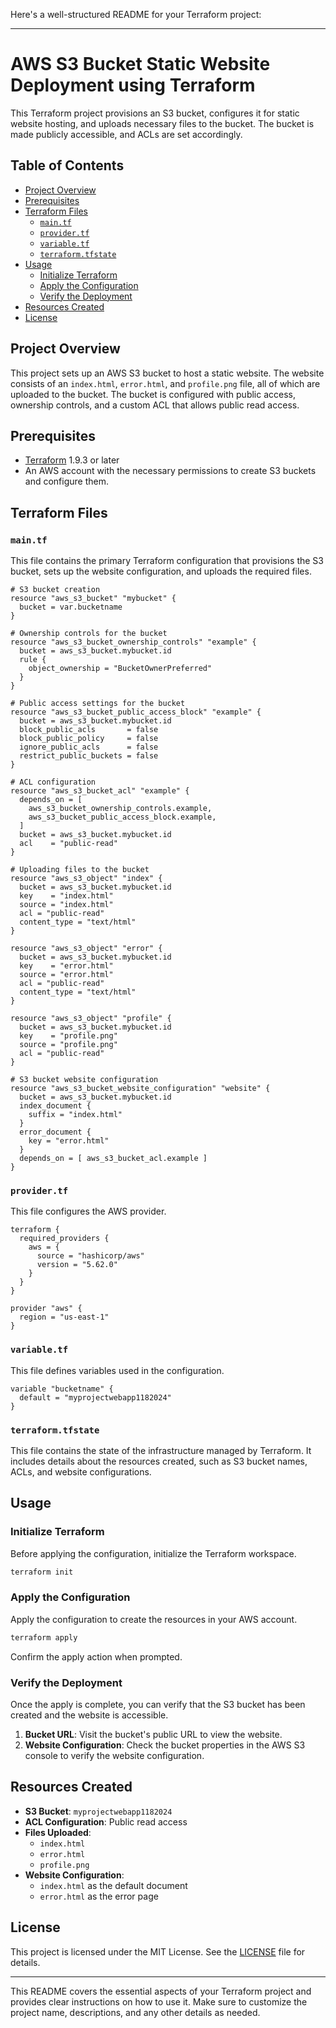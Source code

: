 Here's a well-structured README for your Terraform project:

---

# AWS S3 Bucket Static Website Deployment using Terraform

This Terraform project provisions an S3 bucket, configures it for static website hosting, and uploads necessary files to the bucket. The bucket is made publicly accessible, and ACLs are set accordingly.

## Table of Contents

- [Project Overview](#project-overview)
- [Prerequisites](#prerequisites)
- [Terraform Files](#terraform-files)
  - [`main.tf`](#main-tf)
  - [`provider.tf`](#provider-tf)
  - [`variable.tf`](#variable-tf)
  - [`terraform.tfstate`](#terraform-tfstate)
- [Usage](#usage)
  - [Initialize Terraform](#initialize-terraform)
  - [Apply the Configuration](#apply-the-configuration)
  - [Verify the Deployment](#verify-the-deployment)
- [Resources Created](#resources-created)
- [License](#license)

## Project Overview

This project sets up an AWS S3 bucket to host a static website. The website consists of an `index.html`, `error.html`, and `profile.png` file, all of which are uploaded to the bucket. The bucket is configured with public access, ownership controls, and a custom ACL that allows public read access.

## Prerequisites

- [Terraform](https://www.terraform.io/downloads.html) 1.9.3 or later
- An AWS account with the necessary permissions to create S3 buckets and configure them.

## Terraform Files

### `main.tf`

This file contains the primary Terraform configuration that provisions the S3 bucket, sets up the website configuration, and uploads the required files.

```hcl
# S3 bucket creation
resource "aws_s3_bucket" "mybucket" {
  bucket = var.bucketname 
}

# Ownership controls for the bucket
resource "aws_s3_bucket_ownership_controls" "example" {
  bucket = aws_s3_bucket.mybucket.id
  rule {
    object_ownership = "BucketOwnerPreferred"
  }
}

# Public access settings for the bucket
resource "aws_s3_bucket_public_access_block" "example" {
  bucket = aws_s3_bucket.mybucket.id
  block_public_acls       = false
  block_public_policy     = false
  ignore_public_acls      = false
  restrict_public_buckets = false
}

# ACL configuration
resource "aws_s3_bucket_acl" "example" {
  depends_on = [
    aws_s3_bucket_ownership_controls.example,
    aws_s3_bucket_public_access_block.example,
  ]
  bucket = aws_s3_bucket.mybucket.id
  acl    = "public-read"
}

# Uploading files to the bucket
resource "aws_s3_object" "index" {
  bucket = aws_s3_bucket.mybucket.id
  key    = "index.html"
  source = "index.html"
  acl = "public-read"
  content_type = "text/html"
}

resource "aws_s3_object" "error" {
  bucket = aws_s3_bucket.mybucket.id
  key    = "error.html"
  source = "error.html"
  acl = "public-read"
  content_type = "text/html"
}

resource "aws_s3_object" "profile" {
  bucket = aws_s3_bucket.mybucket.id
  key    = "profile.png"
  source = "profile.png"
  acl = "public-read"
}

# S3 bucket website configuration
resource "aws_s3_bucket_website_configuration" "website" {
  bucket = aws_s3_bucket.mybucket.id 
  index_document {
    suffix = "index.html"
  }
  error_document {
    key = "error.html"
  }
  depends_on = [ aws_s3_bucket_acl.example ]
}
```

### `provider.tf`

This file configures the AWS provider.

```hcl
terraform {
  required_providers {
    aws = {
      source = "hashicorp/aws"
      version = "5.62.0"
    }
  }
}

provider "aws" {
  region = "us-east-1"
}
```

### `variable.tf`

This file defines variables used in the configuration.

```hcl
variable "bucketname" {
  default = "myprojectwebapp1182024"
}
```

### `terraform.tfstate`

This file contains the state of the infrastructure managed by Terraform. It includes details about the resources created, such as S3 bucket names, ACLs, and website configurations.

## Usage

### Initialize Terraform

Before applying the configuration, initialize the Terraform workspace.

```bash
terraform init
```

### Apply the Configuration

Apply the configuration to create the resources in your AWS account.

```bash
terraform apply
```

Confirm the apply action when prompted.

### Verify the Deployment

Once the apply is complete, you can verify that the S3 bucket has been created and the website is accessible.

1. **Bucket URL**: Visit the bucket's public URL to view the website.
2. **Website Configuration**: Check the bucket properties in the AWS S3 console to verify the website configuration.

## Resources Created

- **S3 Bucket**: `myprojectwebapp1182024`
- **ACL Configuration**: Public read access
- **Files Uploaded**:
  - `index.html`
  - `error.html`
  - `profile.png`
- **Website Configuration**:
  - `index.html` as the default document
  - `error.html` as the error page

## License

This project is licensed under the MIT License. See the [LICENSE](LICENSE) file for details.

---

This README covers the essential aspects of your Terraform project and provides clear instructions on how to use it. Make sure to customize the project name, descriptions, and any other details as needed.
